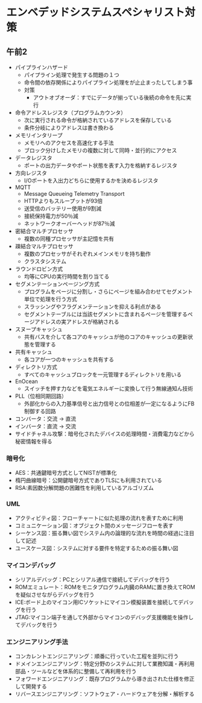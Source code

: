# エンベデッドシステムスペシャリスト対策

## 午前2

- パイプラインハザード
	- パイプライン処理で発生する問題の１つ
	- 命令間の依存関係によりパイプライン処理をが止止まったしてしまう事
  - 対策
	- アウトオブオーダ：すでにデータが揃っている後続の命令を先に実行
- 命令アドレスレジスタ（プログラムカウンタ）
	- 次に実行される命令が格納されているアドレスを保存している 
	- 条件分岐によりアドレスは書き換わる
- メモリインタリープ
	- メモリへのアクセスを高速化する手法
	- ブロック分けしたメモリの複数に対して同時・並行的にアクセス
- データレジスタ
	- ポートの出力データやポート状態を表す入力を格納するレジスタ
- 方向レジスタ
	- I/Oポートを入出力どちらに使用するかを決めるレジスタ
- MQTT
	- Message Queueing Telemetry Transport
	- HTTPよりもスループットが93倍
	- 送受信のバッテリー使用が9割減
	- 接続保持電力が50％減
	- ネットワークオーバーヘッドが87％減
- 密結合マルチプロセッサ
	- 複数の同種プロセッサが主記憶を共有
- 疎結合マルチプロセッサ
	- 複数のプロセッサがそれぞれメインメモリを持ち動作
	- クラスタシステム
- ラウンドロビン方式
	- 均等にCPUの実行時間を割り当てる
- セグメンテーションページング方式
	- プログラムをページに分割し・さらにページを組み合わせてセグメント単位で処理を行う方式
	- スラッシングやフラグメンテーションを抑える利点がある
	- セグメントテーブルには当該セグメントに含まれるページを管理するページアドレスの実アドレスが格納される
- スヌープキャッシュ
	- 共有バスを介して各コアのキャッシュが他のコアのキャッシュの更新状態を管理する
- 共有キャッシュ
	- 各コアが一つのキャッシュを共有する
- ディレクトリ方式
	- すべてのキャッシュブロックを一元管理するディレクトリを用いる
- EnOcean
	- スイッチを押す力などを電気エネルギーに変換して行う無線通知ん技術
- PLL（位相同期回路）
	- 外部化からの入力基準信号と出力信号との位相差が一定になるようにFB制御する回路
- コンバータ：交流 -> 直流
- インバータ：直流 -> 交流
- サイドチャネル攻撃：暗号化されたデバイスの処理時間・消費電力などから秘密情報を得る

### 暗号化

- AES：共通鍵暗号方式としてNISTが標準化
- 楕円曲線暗号：公開鍵暗号方式でありTLSにも利用されている
- RSA:素因数分解問題の困難性を利用しているアルゴリズム

### UML

- アクティビティ図：フローチャートに似た処理の流れを表すために利用
- コミュニケーション図：オブジェクト間のメッセージフローを表す
- シーケンス図：振る舞い図でシステム内の論理的な流れを時間の経過に注目して記述
- ユースケース図：システムに対する要件を特定するための振る舞い図

### マイコンデバッグ

- シリアルデバッグ：PCとシリアル通信で接続してデバッグを行う
- ROMエミュレート：ROMをモニタプログラム内臓のRAMに置き換えてROMを疑似させながらデバッグを行う
- ICE:ボード上のマイコン用ICソケットにマイコン模擬装置を接続してデバッグを行う
- JTAG:マイコン端子を通して外部からマイコンのデバッグ支援機能を操作してデバッグを行う

### エンジニアリング手法

- コンカレントエンジニアリング：順番に行っていた工程を並列に行う
- ドメインエンジニアリング：特定分野のシステムに対して業務知識・再利用部品・ツールなどを体系的に整備して再利用を行う
- フォワードエンジニアリング：既存プログラムから導き出された仕様を修正して開発する
- リバースエンジニアリング：ソフトウェア・ハードウェアを分解・解析する


